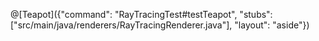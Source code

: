 @[Teapot]({"command": "RayTracingTest#testTeapot", "stubs": ["src/main/java/renderers/RayTracingRenderer.java"], "layout": "aside"})
